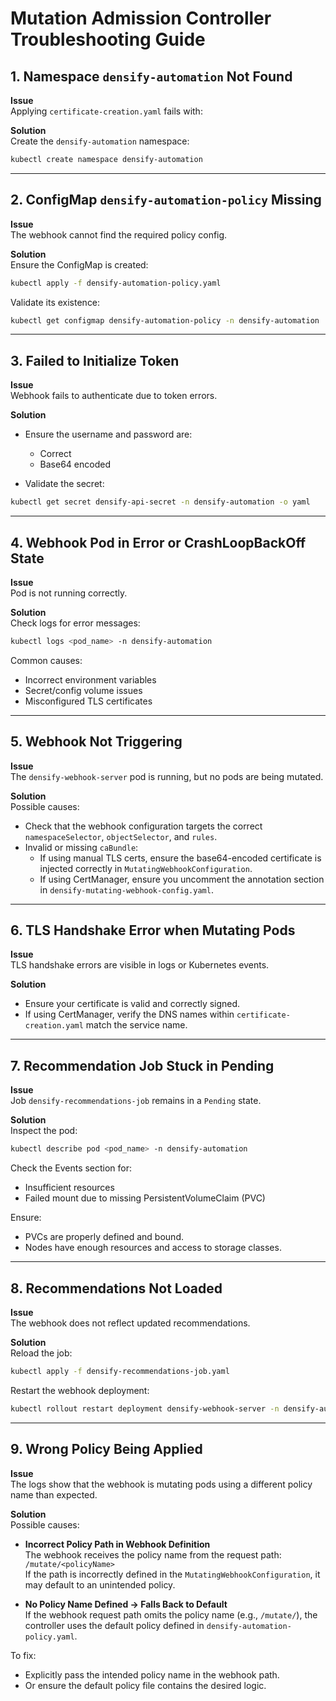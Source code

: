 # Mutation Admission Controller Troubleshooting Guide

## 1. Namespace `densify-automation` Not Found

**Issue**  
Applying `certificate-creation.yaml` fails with:

**Solution**  
Create the `densify-automation` namespace:
```bash
kubectl create namespace densify-automation
```

---

## 2. ConfigMap `densify-automation-policy` Missing

**Issue**  
The webhook cannot find the required policy config.

**Solution**  
Ensure the ConfigMap is created:
```bash
kubectl apply -f densify-automation-policy.yaml
```

Validate its existence:
```bash
kubectl get configmap densify-automation-policy -n densify-automation
```

---

## 3. Failed to Initialize Token

**Issue**  
Webhook fails to authenticate due to token errors.

**Solution**  
- Ensure the username and password are:
  - Correct
  - Base64 encoded

- Validate the secret:
```bash
kubectl get secret densify-api-secret -n densify-automation -o yaml
```

---

## 4. Webhook Pod in Error or CrashLoopBackOff State

**Issue**  
Pod is not running correctly.

**Solution**  
Check logs for error messages:
```bash
kubectl logs <pod_name> -n densify-automation
```

Common causes:
- Incorrect environment variables
- Secret/config volume issues
- Misconfigured TLS certificates

---

## 5. Webhook Not Triggering

**Issue**  
The `densify-webhook-server` pod is running, but no pods are being mutated.

**Solution**  
Possible causes:
- Check that the webhook configuration targets the correct `namespaceSelector`, `objectSelector`, and `rules`.
- Invalid or missing `caBundle`:
  - If using manual TLS certs, ensure the base64-encoded certificate is injected correctly in `MutatingWebhookConfiguration`.
  - If using CertManager, ensure you uncomment the annotation section in `densify-mutating-webhook-config.yaml`.

---

## 6. TLS Handshake Error when Mutating Pods

**Issue**  
TLS handshake errors are visible in logs or Kubernetes events.

**Solution**  
- Ensure your certificate is valid and correctly signed.
- If using CertManager, verify the DNS names within `certificate-creation.yaml` match the service name.

---

## 7. Recommendation Job Stuck in Pending

**Issue**  
Job `densify-recommendations-job` remains in a `Pending` state.

**Solution**  
Inspect the pod:
```bash
kubectl describe pod <pod_name> -n densify-automation
```

Check the Events section for:
- Insufficient resources
- Failed mount due to missing PersistentVolumeClaim (PVC)

Ensure:
- PVCs are properly defined and bound.
- Nodes have enough resources and access to storage classes.

---

## 8. Recommendations Not Loaded

**Issue**  
The webhook does not reflect updated recommendations.

**Solution**  
Reload the job:
```bash
kubectl apply -f densify-recommendations-job.yaml
```

Restart the webhook deployment:
```bash
kubectl rollout restart deployment densify-webhook-server -n densify-automation
```

---

## 9. Wrong Policy Being Applied

**Issue**  
The logs show that the webhook is mutating pods using a different policy name than expected.

**Solution**  
Possible causes:

- **Incorrect Policy Path in Webhook Definition**  
  The webhook receives the policy name from the request path:  
  `/mutate/<policyName>`  
  If the path is incorrectly defined in the `MutatingWebhookConfiguration`, it may default to an unintended policy.

- **No Policy Name Defined → Falls Back to Default**  
  If the webhook request path omits the policy name (e.g., `/mutate/`), the controller uses the default policy defined in `densify-automation-policy.yaml`.

To fix:
- Explicitly pass the intended policy name in the webhook path.  
- Or ensure the default policy file contains the desired logic.
